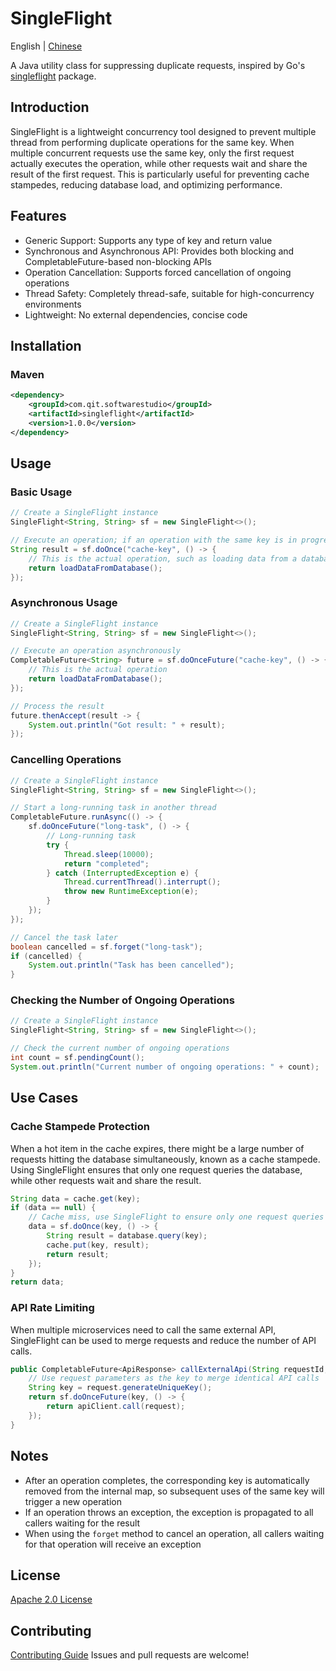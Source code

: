 # SingleFlight


English | [Chinese](./README_zh.md)

A Java utility class for suppressing duplicate requests, inspired by Go's [singleflight](https://golang.org/x/sync/singleflight) package.

## Introduction

SingleFlight is a lightweight concurrency tool designed to prevent multiple thread from performing duplicate operations for the same key. When multiple concurrent requests use the same key, only the first request actually executes the operation, while other requests wait and share the result of the first request. This is particularly useful for preventing cache stampedes, reducing database load, and optimizing performance.

## Features

- Generic Support: Supports any type of key and return value
- Synchronous and Asynchronous API: Provides both blocking and CompletableFuture-based non-blocking APIs
- Operation Cancellation: Supports forced cancellation of ongoing operations
- Thread Safety: Completely thread-safe, suitable for high-concurrency environments
- Lightweight: No external dependencies, concise code

## Installation

### Maven

```xml
<dependency>
    <groupId>com.qit.softwarestudio</groupId>
    <artifactId>singleflight</artifactId>
    <version>1.0.0</version>
</dependency>
```

## Usage

### Basic Usage

```java
// Create a SingleFlight instance
SingleFlight<String, String> sf = new SingleFlight<>();

// Execute an operation; if an operation with the same key is in progress, it will wait for it to complete and return the result
String result = sf.doOnce("cache-key", () -> {
    // This is the actual operation, such as loading data from a database
    return loadDataFromDatabase();
});
```

### Asynchronous Usage

```java
// Create a SingleFlight instance
SingleFlight<String, String> sf = new SingleFlight<>();

// Execute an operation asynchronously
CompletableFuture<String> future = sf.doOnceFuture("cache-key", () -> {
    // This is the actual operation
    return loadDataFromDatabase();
});

// Process the result
future.thenAccept(result -> {
    System.out.println("Got result: " + result);
});
```

### Cancelling Operations

```java
// Create a SingleFlight instance
SingleFlight<String, String> sf = new SingleFlight<>();

// Start a long-running task in another thread
CompletableFuture.runAsync(() -> {
    sf.doOnceFuture("long-task", () -> {
        // Long-running task
        try {
            Thread.sleep(10000);
            return "completed";
        } catch (InterruptedException e) {
            Thread.currentThread().interrupt();
            throw new RuntimeException(e);
        }
    });
});

// Cancel the task later
boolean cancelled = sf.forget("long-task");
if (cancelled) {
    System.out.println("Task has been cancelled");
}
```

### Checking the Number of Ongoing Operations

```java
// Create a SingleFlight instance
SingleFlight<String, String> sf = new SingleFlight<>();

// Check the current number of ongoing operations
int count = sf.pendingCount();
System.out.println("Current number of ongoing operations: " + count);
```

## Use Cases

### Cache Stampede Protection

When a hot item in the cache expires, there might be a large number of requests hitting the database simultaneously, known as a cache stampede. Using SingleFlight ensures that only one request queries the database, while other requests wait and share the result.

```java
String data = cache.get(key);
if (data == null) {
    // Cache miss, use SingleFlight to ensure only one request queries the database
    data = sf.doOnce(key, () -> {
        String result = database.query(key);
        cache.put(key, result);
        return result;
    });
}
return data;
```

### API Rate Limiting

When multiple microservices need to call the same external API, SingleFlight can be used to merge requests and reduce the number of API calls.

```java
public CompletableFuture<ApiResponse> callExternalApi(String requestId, ApiRequest request) {
    // Use request parameters as the key to merge identical API calls
    String key = request.generateUniqueKey();
    return sf.doOnceFuture(key, () -> {
        return apiClient.call(request);
    });
}
```

## Notes

- After an operation completes, the corresponding key is automatically removed from the internal map, so subsequent uses of the same key will trigger a new operation
- If an operation throws an exception, the exception is propagated to all callers waiting for the result
- When using the `forget` method to cancel an operation, all callers waiting for that operation will receive an exception

## License

[Apache 2.0 License](LICENSE)

## Contributing

[Contributing Guide](./CONTRIBUTING.md)
Issues and pull requests are welcome!